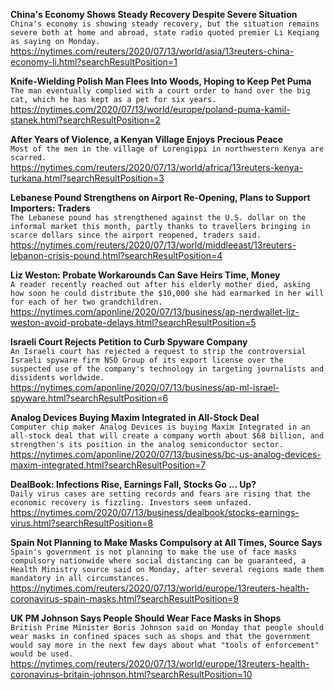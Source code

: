 **China's Economy Shows Steady Recovery Despite Severe Situation**\
`China's economy is showing steady recovery, but the situation remains severe both at home and abroad, state radio quoted premier Li Keqiang as saying on Monday.`\
https://nytimes.com/reuters/2020/07/13/world/asia/13reuters-china-economy-li.html?searchResultPosition=1

**Knife-Wielding Polish Man Flees Into Woods, Hoping to Keep Pet Puma**\
`The man eventually complied with a court order to hand over the big cat, which he has kept as a pet for six years.`\
https://nytimes.com/2020/07/13/world/europe/poland-puma-kamil-stanek.html?searchResultPosition=2

**After Years of Violence, a Kenyan Village Enjoys Precious Peace**\
`Most of the men in the village of Lorengippi in northwestern Kenya are scarred.`\
https://nytimes.com/reuters/2020/07/13/world/africa/13reuters-kenya-turkana.html?searchResultPosition=3

**Lebanese Pound Strengthens on Airport Re-Opening, Plans to Support Importers: Traders**\
`The Lebanese pound has strengthened against the U.S. dollar on the informal market this month, partly thanks to travellers bringing in scarce dollars since the airport reopened, traders said.`\
https://nytimes.com/reuters/2020/07/13/world/middleeast/13reuters-lebanon-crisis-pound.html?searchResultPosition=4

**Liz Weston: Probate Workarounds Can Save Heirs Time, Money**\
`A reader recently reached out after his elderly mother died, asking how soon he could distribute the $10,000 she had earmarked in her will for each of her two grandchildren.`\
https://nytimes.com/aponline/2020/07/13/business/ap-nerdwallet-liz-weston-avoid-probate-delays.html?searchResultPosition=5

**Israeli Court Rejects Petition to Curb Spyware Company**\
`An Israeli court has rejected a request to strip the controversial Israeli spyware firm NSO Group of its export license over the suspected use of the company's technology in targeting journalists and dissidents worldwide.`\
https://nytimes.com/aponline/2020/07/13/business/ap-ml-israel-spyware.html?searchResultPosition=6

**Analog Devices Buying Maxim Integrated in All-Stock Deal**\
`Computer chip maker Analog Devices is buying Maxim Integrated in an all-stock deal that will create a company worth about $68 billion, and strengthen's its position in the analog semiconductor sector.`\
https://nytimes.com/aponline/2020/07/13/business/bc-us-analog-devices-maxim-integrated.html?searchResultPosition=7

**DealBook: Infections Rise, Earnings Fall, Stocks Go ... Up?**\
`Daily virus cases are setting records and fears are rising that the economic recovery is fizzling. Investors seem unfazed.`\
https://nytimes.com/2020/07/13/business/dealbook/stocks-earnings-virus.html?searchResultPosition=8

**Spain Not Planning to Make Masks Compulsory at All Times, Source Says**\
`Spain's government is not planning to make the use of face masks compulsory nationwide where social distancing can be guaranteed, a Health Ministry source said on Monday, after several regions made them mandatory in all circumstances.`\
https://nytimes.com/reuters/2020/07/13/world/europe/13reuters-health-coronavirus-spain-masks.html?searchResultPosition=9

**UK PM Johnson Says People Should Wear Face Masks in Shops**\
`British Prime Minister Boris Johnson said on Monday that people should wear masks in confined spaces such as shops and that the government would say more in the next few days about what "tools of enforcement" would be used.`\
https://nytimes.com/reuters/2020/07/13/world/europe/13reuters-health-coronavirus-britain-johnson.html?searchResultPosition=10

